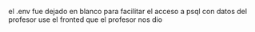 el .env fue dejado en blanco para facilitar el acceso a psql con datos del profesor
use el fronted que el profesor nos dio